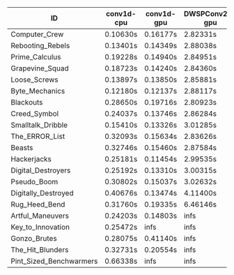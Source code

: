 |ID|conv1d-cpu|conv1d-gpu|DWSPConv2D-gpu|gemm-gpu|avg|
|-|-|-|-|-|-|
|Computer_Crew|0.10630s|0.16177s|2.82331s|1.68429s|1.19392s|
|Rebooting_Rebels|0.13401s|0.14349s|2.88038s|1.70372s|1.21540s|
|Prime_Calculus|0.19228s|0.14940s|2.84951s|1.67828s|1.21737s|
|Grapevine_Squad|0.18723s|0.14240s|2.84360s|1.70781s|1.22026s|
|Loose_Screws|0.13897s|0.13850s|2.85881s|1.77399s|1.22757s|
|Byte_Mechanics|0.12180s|0.12137s|2.88117s|1.79544s|1.22994s|
|Blackouts|0.28650s|0.19716s|2.80923s|1.67968s|1.24314s|
|Creed_Symbol|0.24037s|0.13746s|2.86284s|1.76050s|1.25030s|
|Smalltalk_Dribble|0.15410s|0.13326s|3.01285s|1.89262s|1.29821s|
|The_ERROR_List|0.32093s|0.15634s|2.83626s|1.89336s|1.30172s|
|Beasts|0.32746s|0.15460s|2.87584s|1.89429s|1.31305s|
|Hackerjacks|0.25181s|0.11454s|2.99535s|1.89731s|1.31475s|
|Digital_Destroyers|0.25192s|0.13310s|3.00315s|1.88725s|1.31886s|
|Pseudo_Boom|0.30802s|0.15037s|3.02632s|1.90832s|1.34826s|
|Digitally_Destroyed|0.40676s|0.13474s|4.11400s|2.44482s|1.77508s|
|Rug_Heed_Bend|0.31760s|0.19335s|6.46146s|4.55032s|2.88069s|
|Artful_Maneuvers|0.24203s|0.14803s|infs|1.71429s|infs|
|Key_to_Innovation|0.25472s|infs|infs|2.54417s|infs|
|Gonzo_Brutes|0.28075s|0.41140s|infs|4.36108s|infs|
|The_Hit_Blunders|0.32731s|0.20554s|infs|1.88962s|infs|
|Pint_Sized_Benchwarmers|0.66338s|infs|infs|4.44371s|infs|
